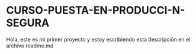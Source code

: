 # CURSO-PUESTA-EN-PRODUCCI-N-SEGURA
Hola, este es mi primer proyecto y estoy escribiendo esta descripción en el archivo readme.md 
